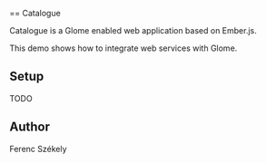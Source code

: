 == Catalogue

Catalogue is a Glome enabled web application based on Ember.js.

This demo shows how to integrate web services with Glome.

## Setup

TODO

## Author

Ferenc Székely <ferenc at glome dot me>
